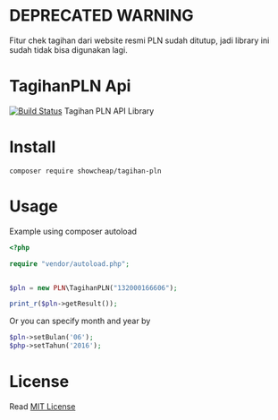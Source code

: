 # DEPRECATED WARNING
Fitur chek tagihan dari website resmi PLN sudah ditutup, jadi library ini sudah tidak bisa digunakan lagi. 

# TagihanPLN Api
[![Build Status](http://img.shields.io/packagist/v/showcheap/tagihan-pln.svg)](https://packagist.org/packages/showcheap/tagihan-pln)
Tagihan PLN API Library



# Install 
`composer require showcheap/tagihan-pln`

# Usage
Example using composer autoload

```php
<?php

require "vendor/autoload.php";


$pln = new PLN\TagihanPLN("132000166606");

print_r($pln->getResult());
```

Or you can specify month and year by

```php
$pln->setBulan('06');
$php->setTahun('2016');
```



# License
Read [MIT License](LICENSE)
